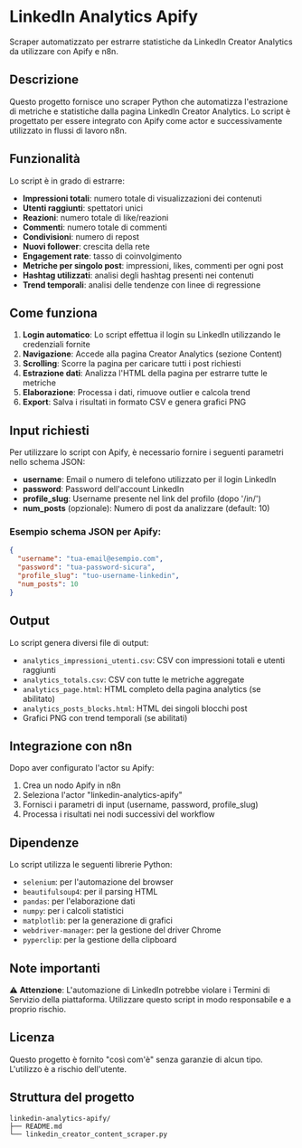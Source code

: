 # LinkedIn Analytics Apify

Scraper automatizzato per estrarre statistiche da LinkedIn Creator Analytics da utilizzare con Apify e n8n.

## Descrizione

Questo progetto fornisce uno scraper Python che automatizza l'estrazione di metriche e statistiche dalla pagina LinkedIn Creator Analytics. Lo script è progettato per essere integrato con Apify come actor e successivamente utilizzato in flussi di lavoro n8n.

## Funzionalità

Lo script è in grado di estrarre:

- **Impressioni totali**: numero totale di visualizzazioni dei contenuti
- **Utenti raggiunti**: spettatori unici
- **Reazioni**: numero totale di like/reazioni
- **Commenti**: numero totale di commenti
- **Condivisioni**: numero di repost
- **Nuovi follower**: crescita della rete
- **Engagement rate**: tasso di coinvolgimento
- **Metriche per singolo post**: impressioni, likes, commenti per ogni post
- **Hashtag utilizzati**: analisi degli hashtag presenti nei contenuti
- **Trend temporali**: analisi delle tendenze con linee di regressione

## Come funziona

1. **Login automatico**: Lo script effettua il login su LinkedIn utilizzando le credenziali fornite
2. **Navigazione**: Accede alla pagina Creator Analytics (sezione Content)
3. **Scrolling**: Scorre la pagina per caricare tutti i post richiesti
4. **Estrazione dati**: Analizza l'HTML della pagina per estrarre tutte le metriche
5. **Elaborazione**: Processa i dati, rimuove outlier e calcola trend
6. **Export**: Salva i risultati in formato CSV e genera grafici PNG

## Input richiesti

Per utilizzare lo script con Apify, è necessario fornire i seguenti parametri nello schema JSON:

- **username**: Email o numero di telefono utilizzato per il login LinkedIn
- **password**: Password dell'account LinkedIn
- **profile_slug**: Username presente nel link del profilo (dopo '/in/')
- **num_posts** (opzionale): Numero di post da analizzare (default: 10)

### Esempio schema JSON per Apify:

```json
{
  "username": "tua-email@esempio.com",
  "password": "tua-password-sicura",
  "profile_slug": "tuo-username-linkedin",
  "num_posts": 10
}
```

## Output

Lo script genera diversi file di output:

- `analytics_impressioni_utenti.csv`: CSV con impressioni totali e utenti raggiunti
- `analytics_totals.csv`: CSV con tutte le metriche aggregate
- `analytics_page.html`: HTML completo della pagina analytics (se abilitato)
- `analytics_posts_blocks.html`: HTML dei singoli blocchi post
- Grafici PNG con trend temporali (se abilitati)

## Integrazione con n8n

Dopo aver configurato l'actor su Apify:

1. Crea un nodo Apify in n8n
2. Seleziona l'actor "linkedin-analytics-apify"
3. Fornisci i parametri di input (username, password, profile_slug)
4. Processa i risultati nei nodi successivi del workflow

## Dipendenze

Lo script utilizza le seguenti librerie Python:

- `selenium`: per l'automazione del browser
- `beautifulsoup4`: per il parsing HTML
- `pandas`: per l'elaborazione dati
- `numpy`: per i calcoli statistici
- `matplotlib`: per la generazione di grafici
- `webdriver-manager`: per la gestione del driver Chrome
- `pyperclip`: per la gestione della clipboard

## Note importanti

⚠️ **Attenzione**: L'automazione di LinkedIn potrebbe violare i Termini di Servizio della piattaforma. Utilizzare questo script in modo responsabile e a proprio rischio.

## Licenza

Questo progetto è fornito "così com'è" senza garanzie di alcun tipo. L'utilizzo è a rischio dell'utente.

## Struttura del progetto

```
linkedin-analytics-apify/
├── README.md
└── linkedin_creator_content_scraper.py
```
